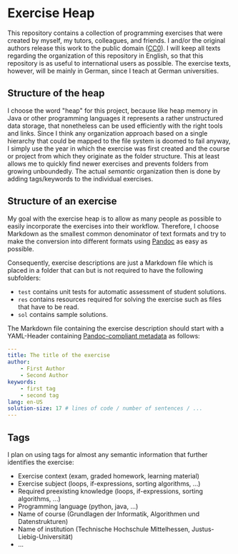 # Exercise Heap

This repository contains a collection of programming exercises that were created by myself, my tutors, colleagues, and friends.
I and/or the original authors release this work to the public domain ([CC0](https://creativecommons.org/share-your-work/public-domain/cc0/)).
I will keep all texts regarding the organization of this repository in English, so that this repository is as useful to international users as possible.
The exercise texts, however, will be mainly in German, since I teach at German universities.

## Structure of the heap

I choose the word "heap" for this project, because like heap memory in Java or other programming languages it represents a rather unstructured data storage, that nonetheless can be used efficiently with the right tools and links.
Since I think any organization approach based on a single hierarchy that could be mapped to the file system is doomed to fail anyway, I simply use the year in which the exercise was first created and the course or project from which they originate as the folder structure.
This at least allows me to quickly find newer exercises and prevents folders from growing unboundedly.
The actual *semantic* organization then is done by adding tags/keywords to the individual exercises.

## Structure of an exercise

My goal with the exercise heap is to allow as many people as possible to easily incorporate the exercises into their workflow.
Therefore, I choose Markdown as the smallest common denominator of text formats and try to make the conversion into different formats using [Pandoc](https://pandoc.org/) as easy as possible.

Consequently, exercise descriptions are just a Markdown file which is placed in a folder that can but is not required to have the following subfolders:

* `test` contains unit tests for automatic assessment of student solutions.
* `res` contains resources required for solving the exercise such as files that have to be read.
* `sol` contains sample solutions.

The Markdown file containing the exercise description should start with a YAML-Header containing [Pandoc-compliant metadata](https://pandoc.org/MANUAL.html#metadata-variables) as follows:

```YAML
---
title: The title of the exercise
author:
    - First Author
    - Second Author
keywords:
    - first tag
    - second tag
lang: en-US
solution-size: 17 # lines of code / number of sentences / ...
---
```

## Tags

I plan on using tags for almost any semantic information that further identifies the exercise:

* Exercise context (exam, graded homework, learning material)
* Exercise subject (loops, if-expressions, sorting algorithms, ...)
* Required preexisting knowledge (loops, if-expressions, sorting algorithms, ...)
* Programming language (python, java, ...)
* Name of course (Grundlagen der Informatik, Algorithmen und Datenstrukturen)
* Name of institution (Technische Hochschule Mittelhessen, Justus-Liebig-Universität)
* ...
